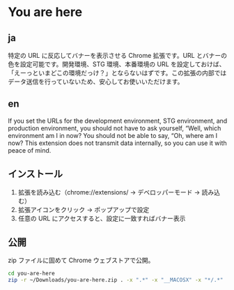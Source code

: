 # You are here

## ja

特定の URL に反応してバナーを表示させる Chrome 拡張です。URL とバナーの色を設定可能です。開発環境、STG 環境、本番環境の URL を設定しておけば、「えーっといまどこの環境だっけ？」とならないはずです。この拡張の内部ではデータ送信を行っていないため、安心してお使いいただけます。

## en

If you set the URLs for the development environment, STG environment, and production environment, you should not have to ask yourself, “Well, which environment am I in now? You should not be able to say, “Oh, where am I now? This extension does not transmit data internally, so you can use it with peace of mind.

## インストール

1. 拡張を読み込む（chrome://extensions/ → デベロッパーモード → 読み込む）
2. 拡張アイコンをクリック → ポップアップで設定
3. 任意の URL にアクセスすると、設定に一致すればバナー表示

## 公開

zip ファイルに固めて Chrome ウェブストアで公開。

```bash
cd you-are-here
zip -r ~/Downloads/you-are-here.zip . -x ".*" -x "__MACOSX" -x "*/.*"
```
